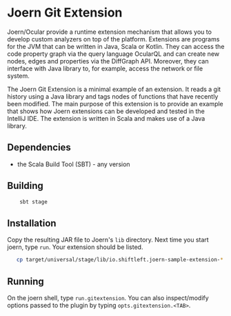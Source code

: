 Joern Git Extension
===================

Joern/Ocular provide a runtime extension mechanism that allows you to
develop custom analyzers on top of the platform. Extensions are
programs for the JVM that can be written in Java, Scala or
Kotlin. They can access the code property graph via the query language
OcularQL and can create new nodes, edges and properties via the
DiffGraph API. Moreover, they can interface with Java library to, for
example, access the network or file system.

The Joern Git Extension is a minimal example of an extension. It reads
a git history using a Java library and tags nodes of functions that
have recently been modified. The main purpose of this extension is to
provide an example that shows how Joern extensions can be developed
and tested in the IntelliJ IDE. The extension is written in Scala and
makes use of a Java library.

Dependencies
------------
- the Scala Build Tool (SBT) - any version

Building
--------

```bash
	sbt stage
```

Installation
------------
Copy the resulting JAR file to Joern's `lib` directory. Next time you
start joern, type `run`. Your extension should be listed.


```bash
   cp target/universal/stage/lib/io.shiftleft.joern-sample-extension-*.jar $joern_install/lib/
```

Running
-------

On the joern shell, type `run.gitextension`. You can also
inspect/modify options passed to the plugin by typing
`opts.gitextension.<TAB>`.
